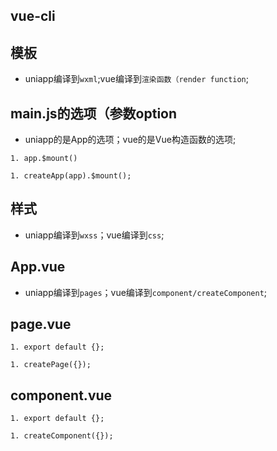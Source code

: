 ## vue-cli



## 模板

* uniapp编译到`wxml`;vue编译到`渲染函数（render function`;

## main.js的选项（参数option

* uniapp的是App的选项；vue的是Vue构造函数的选项;

```uniapp
1. app.$mount()
```

```mini
1. createApp(app).$mount();
```

## 样式

* uniapp编译到`wxss`；vue编译到`css`;

## App.vue

* uniapp编译到`pages`；vue编译到`component/createComponent`;

## page.vue

```uniapp
1. export default {};
```

```mini
1. createPage({});
```

## component.vue

```uniapp
1. export default {};
```

```mini
1. createComponent({});
```
